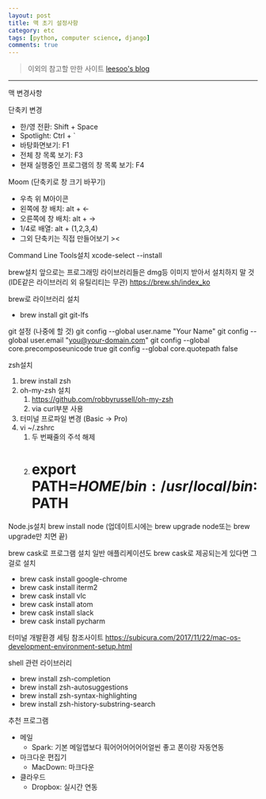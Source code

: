 ```yaml
---
layout: post
title: 맥 초기 설정사항
category: etc
tags: [python, computer science, django]
comments: true
---
```


> 이외의 참고할 만한 사이트 [leesoo's blog](https://leesoo7595.github.io/2018/10/06/macOS_development_environment/)

<hr>
맥 변경사항

단축키 변경
- 한/영 전환: Shift + Space
- Spotlight: Ctrl + `
- 바탕화면보기: F1
- 전체 창 목록 보기: F3
- 현재 실행중인 프로그램의 창 목록 보기: F4

Moom (단축키로 창 크기 바꾸기)
- 우측 위 M아이콘
- 왼쪽에 창 배치: alt + <-
- 오른쪽에 창 배치: alt + ->
- 1/4로 배열: alt + (1,2,3,4)
- 그외 단축키는 직접 만들어보기 ><

Command Line Tools설치
xcode-select --install

brew설치
앞으로는 프로그래밍 라이브러리들은 dmg등 이미지 받아서 설치하지 말 것 (IDE같은 라이브러리 외 유틸리티는 무관)
https://brew.sh/index_ko

brew로 라이브러리 설치
- brew install git git-lfs

git 설정 (나중에 할 것)
git config --global user.name "Your Name"
git config --global user.email "you@your-domain.com"
git config --global core.precomposeunicode true
git config --global core.quotepath false

zsh설치
1. brew install zsh
2. oh-my-zsh 설치
    1. https://github.com/robbyrussell/oh-my-zsh
    2. via curl부분 사용
3. 터미널 프로파일 변경 (Basic -> Pro)
4. vi ~/.zshrc
    1. 두 번째줄의 주석 해제
    2. # export PATH=$HOME/bin:/usr/local/bin:$PATH

Node.js설치
brew install node
(업데이트시에는 brew upgrade node또는 brew upgrade만 치면 끝)

brew cask로 프로그램 설치
일반 애플리케이션도 brew cask로 제공되는게 있다면 그걸로 설치

- brew cask install google-chrome
- brew cask install iterm2
- brew cask install vlc
- brew cask install atom
- brew cask install slack
- brew cask install pycharm

터미널 개발환경 세팅
참조사이트
https://subicura.com/2017/11/22/mac-os-development-environment-setup.html

shell 관련 라이브러리
- brew install zsh-completion
- brew install zsh-autosuggestions
- brew install zsh-syntax-highlighting
- brew install zsh-history-substring-search

추천 프로그램
- 메일
    - Spark: 기본 메일앱보다 훠어어어어어어얼씬 좋고 폰이랑 자동연동
- 마크다운 편집기
    - MacDown: 마크다운
- 클라우드
    - Dropbox: 실시간 연동

